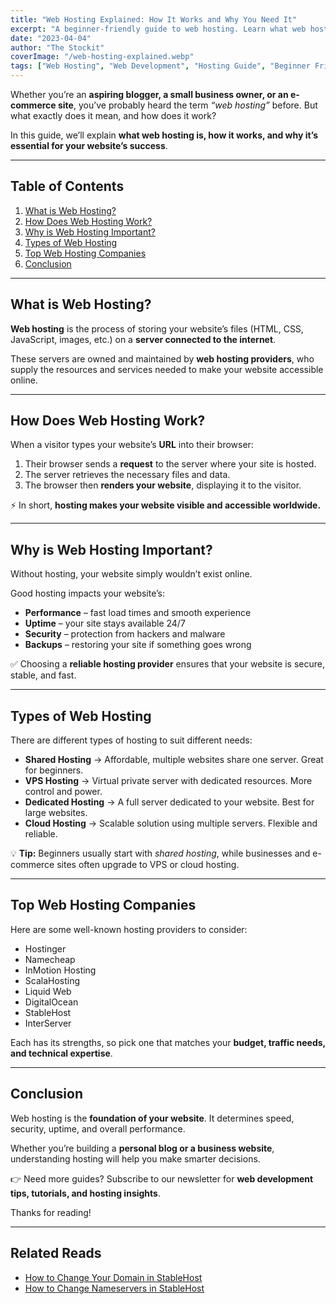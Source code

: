```yaml
---
title: "Web Hosting Explained: How It Works and Why You Need It"
excerpt: "A beginner-friendly guide to web hosting. Learn what web hosting is, how it works, why it matters, and explore the different types of hosting with top providers."
date: "2023-04-04"
author: "The Stockit"
coverImage: "/web-hosting-explained.webp"
tags: ["Web Hosting", "Web Development", "Hosting Guide", "Beginner Friendly"]
---
```


Whether you’re an **aspiring blogger, a small business owner, or an e-commerce site**, you’ve probably heard the term _“web hosting”_ before. But what exactly does it mean, and how does it work?

In this guide, we’ll explain **what web hosting is, how it works, and why it’s essential for your website’s success**.

---

## Table of Contents

1. [What is Web Hosting?](#what-is-web-hosting)
2. [How Does Web Hosting Work?](#how-does-web-hosting-work)
3. [Why is Web Hosting Important?](#why-is-web-hosting-important)
4. [Types of Web Hosting](#types-of-web-hosting)
5. [Top Web Hosting Companies](#top-web-hosting-companies)
6. [Conclusion](#conclusion)

---

## What is Web Hosting?

**Web hosting** is the process of storing your website’s files (HTML, CSS, JavaScript, images, etc.) on a **server connected to the internet**.

These servers are owned and maintained by **web hosting providers**, who supply the resources and services needed to make your website accessible online.

---

## How Does Web Hosting Work?

When a visitor types your website’s **URL** into their browser:

1. Their browser sends a **request** to the server where your site is hosted.
2. The server retrieves the necessary files and data.
3. The browser then **renders your website**, displaying it to the visitor.

⚡ In short, **hosting makes your website visible and accessible worldwide.**

---

## Why is Web Hosting Important?

Without hosting, your website simply wouldn’t exist online.

Good hosting impacts your website’s:

- **Performance** – fast load times and smooth experience
- **Uptime** – your site stays available 24/7
- **Security** – protection from hackers and malware
- **Backups** – restoring your site if something goes wrong

✅ Choosing a **reliable hosting provider** ensures that your website is secure, stable, and fast.

---

## Types of Web Hosting

There are different types of hosting to suit different needs:

- **Shared Hosting** → Affordable, multiple websites share one server. Great for beginners.
- **VPS Hosting** → Virtual private server with dedicated resources. More control and power.
- **Dedicated Hosting** → A full server dedicated to your website. Best for large websites.
- **Cloud Hosting** → Scalable solution using multiple servers. Flexible and reliable.

💡 **Tip:** Beginners usually start with _shared hosting_, while businesses and e-commerce sites often upgrade to VPS or cloud hosting.

---

## Top Web Hosting Companies

Here are some well-known hosting providers to consider:

- Hostinger
- Namecheap
- InMotion Hosting
- ScalaHosting
- Liquid Web
- DigitalOcean
- StableHost
- InterServer

Each has its strengths, so pick one that matches your **budget, traffic needs, and technical expertise**.

---

## Conclusion

Web hosting is the **foundation of your website**. It determines speed, security, uptime, and overall performance.

Whether you’re building a **personal blog or a business website**, understanding hosting will help you make smarter decisions.

👉 Need more guides? Subscribe to our newsletter for **web development tips, tutorials, and hosting insights**.

Thanks for reading!

---

## Related Reads

- [How to Change Your Domain in StableHost](/blog/how-to-change-domain-in-stablehost)
- [How to Change Nameservers in StableHost](/blog/how-to-change-nameservers-stablehost)
